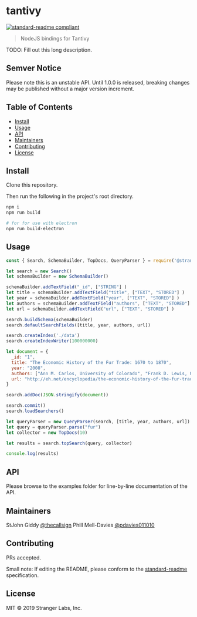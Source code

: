 # tantivy

[![standard-readme compliant](https://img.shields.io/badge/standard--readme-OK-green.svg?style=flat-square)](https://github.com/RichardLitt/standard-readme)

> NodeJS bindings for Tantivy

TODO: Fill out this long description.

## Semver Notice

Please note this is an unstable API. Until 1.0.0 is released, breaking changes may be published without a major version increment.

## Table of Contents

- [Install](#install)
- [Usage](#usage)
- [API](#api)
- [Maintainers](#maintainers)
- [Contributing](#contributing)
- [License](#license)

## Install

Clone this repository.

Then run the following in the project's root directory.

```sh
npm i
npm run build

# for for use with electron
npm run build-electron
```

## Usage

```js
const { Search, SchemaBuilder, TopDocs, QueryParser } = require('@strangerlabs/tantivy')

let search = new Search()
let schemaBuilder = new SchemaBuilder()

schemaBuilder.addTextField("_id", ["STRING"] )
let title = schemaBuilder.addTextField("title", ["TEXT", "STORED"] )
let year = schemaBuilder.addTextField("year", ["TEXT", "STORED"] )
let authors = schemaBuilder.addTextField("authors", ["TEXT", "STORED"] )
let url = schemaBuilder.addTextField("url", ["TEXT", "STORED"] )

search.buildSchema(schemaBuilder)
search.defaultSearchFields([title, year, authors, url])

search.createIndex('./data')
search.createIndexWriter(100000000)

let document = {
  _id: "1",
  title: "The Economic History of the Fur Trade: 1670 to 1870",
  year: "2008",
  authors: ["Ann M. Carlos, University of Colorado", "Frank D. Lewis, Queen’s University"],
  url: "http://eh.net/encyclopedia/the-economic-history-of-the-fur-trade-1670-to-1870/"
}

search.addDoc(JSON.stringify(document))

search.commit()
search.loadSearchers()

let queryParser = new QueryParser(search, [title, year, authors, url])
let query = queryParser.parse("fur")
let collector = new TopDocs(10)

let results = search.topSearch(query, collector)

console.log(results)
```

## API

Please browse to the examples folder for line-by-line documentation of the API.

## Maintainers

StJohn Giddy [@thecallsign](https://github.com/thecallsign)
Phill Mell-Davies [@pdavies011010](https://github.com/pdavies011010)

## Contributing

PRs accepted.

Small note: If editing the README, please conform to the [standard-readme](https://github.com/RichardLitt/standard-readme) specification.

## License

MIT © 2019 Stranger Labs, Inc.
